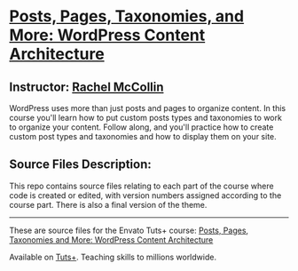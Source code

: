 # [Posts, Pages, Taxonomies, and More: WordPress Content Architecture][published url]
## Instructor: [Rachel McCollin][instructor url]


WordPress uses more than just posts and pages to organize content. In this course you'll learn how to put custom posts types and taxonomies to work to organize your content. Follow along, and you'll practice how to create custom post types and taxonomies and how to display them on your site.

## Source Files Description:

This repo contains source files relating to each part of the course where code is created or edited, with version numbers assigned according to the course part. There is also a final version of the theme.

------

These are source files for the Envato Tuts+ course: [Posts, Pages, Taxonomies and More: WordPress Content Architecture][published url]

Available on [Tuts+](https://tutsplus.com). Teaching skills to millions worldwide.

[published url]: https://code.tutsplus.com/courses/posts-pages-taxonomies-and-more-wordpress-content-architecture
[instructor url]: https://tutsplus.com/authors/rachel-mccollin
